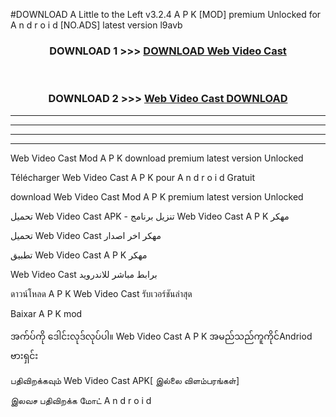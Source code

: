 #DOWNLOAD A Little to the Left v3.2.4 A P K [MOD] premium Unlocked for A n d r o i d [NO.ADS] latest version l9avb 



<div align="center">

<h3>DOWNLOAD 1 >>> <a href="https://downloadmod1.web.app/?judul=Web Video Cast ">DOWNLOAD Web Video Cast </a></h3><br>

<h3>DOWNLOAD 2 >>> <a href="https://downloadmod1.web.app/?judul=Web Video Cast ">Web Video Cast  DOWNLOAD </a></h3>

</div>


----------------------------------------------------------

----------------------------------------------------------

----------------------------------------------------------

----------------------------------------------------------


Web Video Cast  Mod A P K download premium latest version Unlocked

Télécharger Web Video Cast  A P K pour A n d r o i d Gratuit

download Web Video Cast  Mod A P K premium latest version Unlocked

تحميل Web Video Cast  APK - تنزيل برنامج Web Video Cast  A P K مهكر

تحميل Web Video Cast  مهكر اخر اصدار

تطبيق Web Video Cast  A P K مهكر

Web Video Cast  برابط مباشر للاندرويد

ดาวน์โหลด A P K Web Video Cast  รับเวอร์ชันล่าสุด

Baixar A P K mod

အက်ပ်ကို ဒေါင်းလုဒ်လုပ်ပါ။ Web Video Cast  A P K အမည်သည်ကူကိုင်Andriod ဗားရှင်း

பதிவிறக்கவும் Web Video Cast  APK[ இல்லை விளம்பரங்கள்] 
 
இலவச பதிவிறக்க மோட் A n d r o i d



